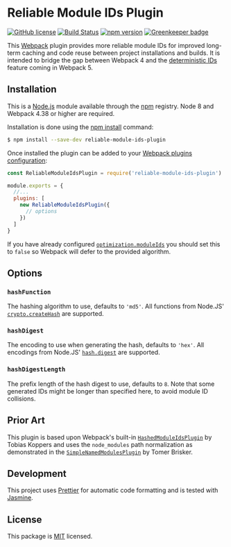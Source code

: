 # Reliable Module IDs Plugin

[![GitHub license](https://img.shields.io/badge/license-MIT-blue.svg)](https://github.com/i-like-robots/reliable-module-ids-plugin/blob/master/LICENSE) [![Build Status](https://travis-ci.org/i-like-robots/reliable-module-ids-plugin.svg?branch=master)](https://travis-ci.org/i-like-robots/reliable-module-ids-plugin) [![npm version](https://img.shields.io/npm/v/reliable-module-ids-plugin.svg?style=flat)](https://www.npmjs.com/package/reliable-module-ids-plugin) [![Greenkeeper badge](https://badges.greenkeeper.io/i-like-robots/reliable-module-ids-plugin.svg)](https://greenkeeper.io/)

This [Webpack] plugin provides more reliable module IDs for improved long-term caching and code reuse between project installations and builds. It is intended to bridge the gap between Webpack 4 and the [deterministic IDs] feature coming in Webpack 5.

[Webpack]: https://webpack.js.org/
[deterministic IDs]: https://github.com/webpack/changelog-v5#deterministic-chunk-and-module-ids


## Installation

This is a [Node.js] module available through the [npm] registry. Node 8 and Webpack 4.38 or higher are required.

Installation is done using the [npm install] command:

```sh
$ npm install --save-dev reliable-module-ids-plugin
```

Once installed the plugin can be added to your [Webpack plugins configuration][plugins]:

```js
const ReliableModuleIdsPlugin = require('reliable-module-ids-plugin')

module.exports = {
  //...
  plugins: [
    new ReliableModuleIdsPlugin({
      // options
    })
  ]
}
```

If you have already configured [`optimization.moduleIds`][optimization] you should set this to `false` so Webpack will defer to the provided algorithm.

[Node.js]: https://nodejs.org/
[npm]: http://npmjs.com/
[npm install]: https://docs.npmjs.com/getting-started/installing-npm-packages-locally
[plugins]: https://webpack.js.org/configuration/plugins/
[optimization]: https://webpack.js.org/configuration/optimization/#optimizationmoduleids


## Options

### `hashFunction`

The hashing algorithm to use, defaults to `'md5'`. All functions from Node.JS' [`crypto.createHash`][createHash] are supported.

### `hashDigest`

The encoding to use when generating the hash, defaults to `'hex'`. All encodings from Node.JS' [`hash.digest`][digest] are supported.

### `hashDigestLength`

The prefix length of the hash digest to use, defaults to `8`. Note that some generated IDs might be longer than specified here, to avoid module ID collisions.

[createHash]: https://nodejs.org/api/crypto.html#crypto_crypto_createhash_algorithm_options
[digest]: https://nodejs.org/api/crypto.html#crypto_hash_digest_encoding


##  Prior Art

This plugin is based upon Webpack's built-in [`HashedModuleIdsPlugin`][hashed-plugin] by Tobias Koppers and uses the `node_modules` path normalization as demonstrated in the [`SimpleNamedModulesPlugin`][simple-plugin] by Tomer Brisker.

[hashed-plugin]: https://webpack.js.org/plugins/hashed-module-ids-plugin/
[simple-plugin]: https://github.com/tbrisker/simple-named-modules-plugin-webpack


## Development

This project uses [Prettier] for automatic code formatting and is tested with [Jasmine].

[Prettier]: https://prettier.io/
[Jasmine]: http://jasmine.github.io/


## License

This package is [MIT] licensed.

[MIT]: https://opensource.org/licenses/MIT
